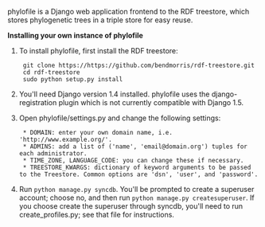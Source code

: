 phylofile is a Django web application frontend to the RDF treestore, which 
stores phylogenetic trees in a triple store for easy reuse.


**Installing your own instance of phylofile**

1. To install phylofile, first install the RDF treestore:

        git clone https://https://github.com/bendmorris/rdf-treestore.git
        cd rdf-treestore
        sudo python setup.py install

2. You'll need Django version 1.4 installed. phylofile uses the django-registration plugin
which is not currently compatible with Django 1.5.

3. Open phylofile/settings.py and change the following settings:

        * DOMAIN: enter your own domain name, i.e. 'http://www.example.org/'.
        * ADMINS: add a list of ('name', 'email@domain.org') tuples for each administrator.
        * TIME_ZONE, LANGUAGE_CODE: you can change these if necessary.
        * TREESTORE_KWARGS: dictionary of keyword arguments to be passed to the Treestore. Common options are 'dsn', 'user', and 'password'.

3. Run `python manage.py syncdb`. You'll be prompted to create a superuser 
account; choose no, and then run `python manage.py createsuperuser`. If you
choose create the superuser through syncdb, you'll need to run create_profiles.py;
see that file for instructions.